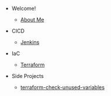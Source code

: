 - Welcome!
	- [About Me](about-me.md)

- CICD
	- [Jenkins](jenkins.md)

- IaC
	- [Terraform](terraform.md)

- Side Projects
	- [terraform-check-unused-variables](terraform-check-unused-vars.md)